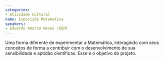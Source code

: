 ```yaml
---
categories:
- Atividade Cultural
name: Exposição Matemativa
speakers:
- Eduardo Amorim Neves (UEM)
---
```


Uma forma diferente de experimentar a Matemática, interagindo com seus conceitos de forma a contribuir com o desenvolvimento de sua sensibilidade e aptidão científicas. Esse é o objetivo do projeto.